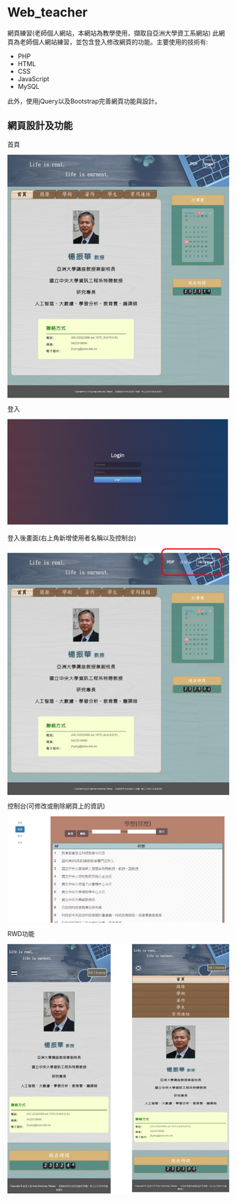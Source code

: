 # Web_teacher
網頁練習(老師個人網站，本網站為教學使用，擷取自亞洲大學資工系網站)
此網頁為老師個人網站練習，並包含登入修改網頁的功能。主要使用的技術有:
* PHP
* HTML
* CSS
* JavaScript
* MySQL

此外，使用jQuery以及Bootstrap完善網頁功能與設計。

## 網頁設計及功能

首頁

<img src="https://github.com/irene0516/Web_teacher/blob/main/img_folder/first%20page.jpg" width = "500" alt="first%20page" align=center /> 


登入

<img src="https://github.com/irene0516/Web_teacher/blob/main/img_folder/login.jpg" width = "500" alt="login" align=center /> 

登入後畫面(右上角新增使用者名稱以及控制台)

<img src="https://github.com/irene0516/Web_teacher/blob/main/img_folder/after_login.jpg" width = "500" alt="after_login" align=center /> 

控制台(可修改或刪除網頁上的資訊)

<img src="https://github.com/irene0516/Web_teacher/blob/main/img_folder/console.jpg" width = "500" alt="console" align=center /> 

RWD功能

<img src="https://github.com/irene0516/Web_teacher/blob/main/img_folder/RWD.jpg" width = "500" alt="console" align=center /> 
